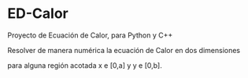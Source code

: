 # ED-Calor
Proyecto de Ecuación de Calor, para Python y C++

Resolver de manera numérica la ecuación de Calor en dos dimensiones

para alguna región acotada x e [0,a] y y e [0,b].
